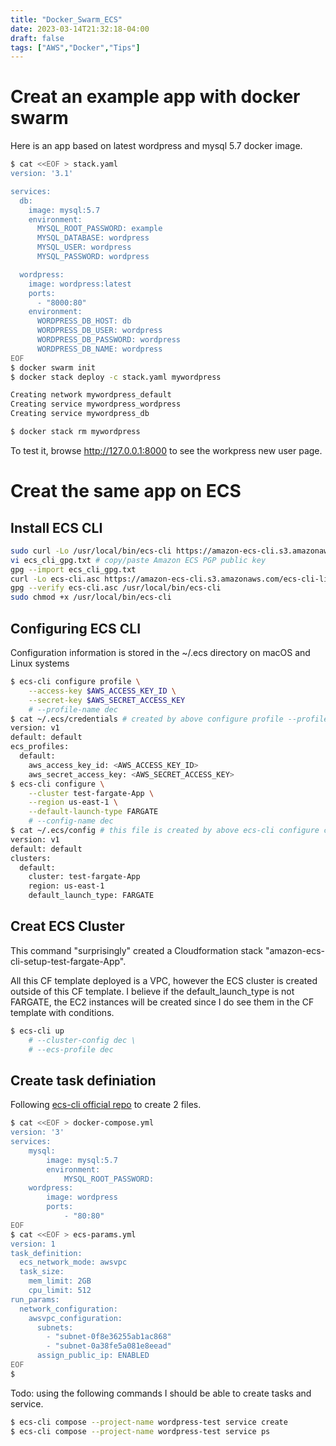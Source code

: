 ```yaml
---
title: "Docker_Swarm_ECS"
date: 2023-03-14T21:32:18-04:00
draft: false
tags: ["AWS","Docker","Tips"]
---
```


# Creat an example app with docker swarm

Here is an app based on latest wordpress and mysql 5.7 docker image.
```bash
$ cat <<EOF > stack.yaml
version: '3.1'

services:
  db:
    image: mysql:5.7
    environment:
      MYSQL_ROOT_PASSWORD: example
      MYSQL_DATABASE: wordpress
      MYSQL_USER: wordpress
      MYSQL_PASSWORD: wordpress

  wordpress:
    image: wordpress:latest
    ports:
      - "8000:80"
    environment:
      WORDPRESS_DB_HOST: db
      WORDPRESS_DB_USER: wordpress
      WORDPRESS_DB_PASSWORD: wordpress
      WORDPRESS_DB_NAME: wordpress
EOF
$ docker swarm init
$ docker stack deploy -c stack.yaml mywordpress

Creating network mywordpress_default
Creating service mywordpress_wordpress
Creating service mywordpress_db

$ docker stack rm mywordpress 
```
To test it, browse http://127.0.0.1:8000 to see the workpress new user page.

# Creat the same app on ECS

## Install ECS CLI

```bash
sudo curl -Lo /usr/local/bin/ecs-cli https://amazon-ecs-cli.s3.amazonaws.com/ecs-cli-linux-amd64-latest
vi ecs_cli_gpg.txt # copy/paste Amazon ECS PGP public key
gpg --import ecs_cli_gpg.txt
curl -Lo ecs-cli.asc https://amazon-ecs-cli.s3.amazonaws.com/ecs-cli-linux-amd64-latest.asc
gpg --verify ecs-cli.asc /usr/local/bin/ecs-cli
sudo chmod +x /usr/local/bin/ecs-cli
```
## Configuring ECS CLI
Configuration information is stored in the ~/.ecs directory on macOS and Linux systems 

```bash
$ ecs-cli configure profile \
    --access-key $AWS_ACCESS_KEY_ID \
    --secret-key $AWS_SECRET_ACCESS_KEY
    # --profile-name dec
$ cat ~/.ecs/credentials # created by above configure profile --profile-name dec command
version: v1
default: default
ecs_profiles:
  default:
    aws_access_key_id: <AWS_ACCESS_KEY_ID>
    aws_secret_access_key: <AWS_SECRET_ACCESS_KEY>
$ ecs-cli configure \
    --cluster test-fargate-App \
    --region us-east-1 \
    --default-launch-type FARGATE
    # --config-name dec
$ cat ~/.ecs/config # this file is created by above ecs-cli configure command
version: v1
default: default
clusters:
  default:
    cluster: test-fargate-App
    region: us-east-1
    default_launch_type: FARGATE
```
## Creat ECS Cluster

This command "surprisingly" created a Cloudformation stack "amazon-ecs-cli-setup-test-fargate-App".

All this CF template deployed is a VPC, however the ECS cluster is created outside of this CF template. I believe if the default_launch_type is not FARGATE, the EC2 instances will be created since I do see them in the CF template with conditions.

```bash
$ ecs-cli up
    # --cluster-config dec \
    # --ecs-profile dec
```

## Create task definiation
Following [ecs-cli official repo](https://github.com/aws/amazon-ecs-cli#creating-an-ecs-cluster) to create 2 files.
```bash
$ cat <<EOF > docker-compose.yml
version: '3'
services:
    mysql:
        image: mysql:5.7
        environment:
            MYSQL_ROOT_PASSWORD:
    wordpress:
        image: wordpress
        ports:
            - "80:80"
EOF
$ cat <<EOF > ecs-params.yml
version: 1
task_definition:
  ecs_network_mode: awsvpc
  task_size:
    mem_limit: 2GB
    cpu_limit: 512
run_params:
  network_configuration:
    awsvpc_configuration:
      subnets:
        - "subnet-0f8e36255ab1ac868"
        - "subnet-0a38fe5a081e8eead"
      assign_public_ip: ENABLED         
EOF
$ 
```
Todo: using the following commands I should be able to create tasks and service. 
```bash
$ ecs-cli compose --project-name wordpress-test service create
$ ecs-cli compose --project-name wordpress-test service ps
```
